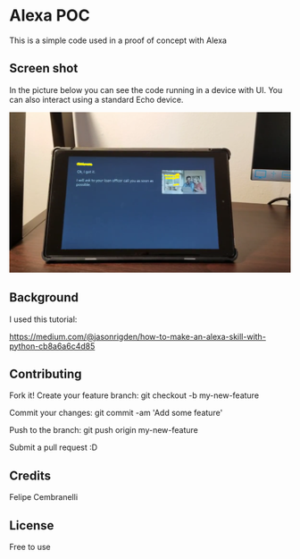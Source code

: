 # Alexa POC
This is a simple code used in a proof of concept with Alexa


## Screen shot

In the picture below you can see the code running in a device with UI. You can also interact using a standard Echo device.

![alt tag](https://github.com/felipecembranelli/alexapoc/blob/master/alexa_poc.png)


## Background

I used this tutorial:

https://medium.com/@jasonrigden/how-to-make-an-alexa-skill-with-python-cb8a6a6c4d85


## Contributing

Fork it!
Create your feature branch: 
git checkout -b my-new-feature

Commit your changes: 
git commit -am 'Add some feature'

Push to the branch: 
git push origin my-new-feature

Submit a pull request :D

## Credits

Felipe Cembranelli

## License

Free to use




